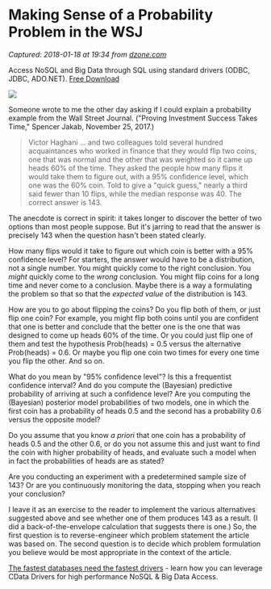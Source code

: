# Making Sense of a Probability Problem in the WSJ

_Captured: 2018-01-18 at 19:34 from [dzone.com](https://dzone.com/articles/making-sense-of-a-probability-problem-in-the-wsj?edition=355096&utm_source=Zone%20Newsletter&utm_medium=email&utm_campaign=big%20data%202018-01-18)_

Access NoSQL and Big Data through SQL using standard drivers (ODBC, JDBC, ADO.NET). [Free Download ](https://dzone.com/go?i=250345&u=https%3A%2F%2Fwww.cdata.com%2Ftech%2Fbigdata%2F%3Futm_source%3Ddzone%26utm_medium%3Dbump3%2520)

![](https://www.johndcook.com/wsj.png)

Someone wrote to me the other day asking if I could explain a probability example from the Wall Street Journal. ("Proving Investment Success Takes Time," Spencer Jakab, November 25, 2017.)

> Victor Haghani ... and two colleagues told several hundred acquaintances who worked in finance that they would flip two coins, one that was normal and the other that was weighted so it came up heads 60% of the time. They asked the people how many flips it would take them to figure out, with a 95% confidence level, which one was the 60% coin. Told to give a "quick guess," nearly a third said fewer than 10 flips, while the median response was 40. The correct answer is 143. 

The anecdote is correct in spirit: it takes longer to discover the better of two options than most people suppose. But it's jarring to read that the answer is precisely 143 when the question hasn't been stated clearly.

How many flips would it take to figure out which coin is better with a 95% confidence level? For starters, the answer would have to be a distribution, not a single number. You might quickly come to the right conclusion. You _might_ quickly come to the _wrong_ conclusion. You might flip coins for a long time and never come to a conclusion. Maybe there is a way a formulating the problem so that so that the _expected value_ of the distribution is 143.

How are you to go about flipping the coins? Do you flip both of them, or just flip one coin? For example, you might flip both coins until you are confident that one is better and conclude that the better one is the one that was designed to come up heads 60% of the time. Or you could just flip one of them and test the hypothesis Prob(heads) = 0.5 versus the alternative Prob(heads) = 0.6. Or maybe you flip one coin two times for every one time you flip the other. And so on.

What do you mean by "95% confidence level"? Is this a frequentist confidence interval? And do you compute the (Bayesian) predictive probability of arriving at such a confidence level? Are you computing the (Bayesian) posterior model probabilities of two models, one in which the first coin has a probability of heads 0.5 and the second has a probability 0.6 versus the opposite model?

Do you assume that you know _a priori_ that one coin has a probability of heads 0.5 and the other 0.6, or do you not assume this and just want to find the coin with higher probability of heads, and evaluate such a model when in fact the probabilities of heads are as stated?

Are you conducting an experiment with a predetermined sample size of 143? Or are you continuously monitoring the data, stopping when you reach your conclusion?

I leave it as an exercise to the reader to implement the various alternatives suggested above and see whether one of them produces 143 as a result. (I did a back-of-the-envelope calculation that suggests there is one.) So, the first question is to reverse-engineer which problem statement the article was based on. The second question is to decide which problem formulation you believe would be most appropriate in the context of the article.

[The fastest databases need the fastest drivers](https://dzone.com/go?i=250346&u=https%3A%2F%2Fwww.cdata.com%2Fblog%2Fnews%2F20170601-bigquery-driver-comparison%3Futm_source%3Ddzone%26utm_medium%3Dbump4) \- learn how you can leverage CData Drivers for high performance NoSQL & Big Data Access.

